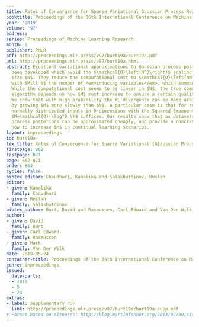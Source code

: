 ```yaml
---
title: Rates of Convergence for Sparse Variational Gaussian Process Regression
booktitle: Proceedings of the 36th International Conference on Machine Learning
year: '2019'
volume: '97'
address: 
series: Proceedings of Machine Learning Research
month: 0
publisher: PMLR
pdf: http://proceedings.mlr.press/v97/burt19a/burt19a.pdf
url: http://proceedings.mlr.press/v97/burt19a.html
abstract: Excellent variational approximations to Gaussian process posteriors have
  been developed which avoid the $\mathcal{O}\left(N^3\right)$ scaling with dataset
  size $N$. They reduce the computational cost to $\mathcal{O}\left(NM^2\right)$,
  with $M\ll N$ the number of <em>inducing variables</em>, which summarise the process.
  While the computational cost seems to be linear in $N$, the true complexity of the
  algorithm depends on how $M$ must increase to ensure a certain quality of approximation.
  We show that with high probability the KL divergence can be made arbitrarily small
  by growing $M$ more slowly than $N$. A particular case is that for regression with
  normally distributed inputs in D-dimensions with the Squared Exponential kernel,
  $M=\mathcal{O}(\log^D N)$ suffices. Our results show that as datasets grow, Gaussian
  process posteriors can be approximated cheaply, and provide a concrete rule for
  how to increase $M$ in continual learning scenarios.
layout: inproceedings
id: burt19a
tex_title: Rates of Convergence for Sparse Variational {G}aussian Process Regression
firstpage: 862
lastpage: 871
page: 862-871
order: 862
cycles: false
bibtex_editor: Chaudhuri, Kamalika and Salakhutdinov, Ruslan
editor:
- given: Kamalika
  family: Chaudhuri
- given: Ruslan
  family: Salakhutdinov
bibtex_author: Burt, David and Rasmussen, Carl Edward and Van Der Wilk, Mark
author:
- given: David
  family: Burt
- given: Carl Edward
  family: Rasmussen
- given: Mark
  family: Van Der Wilk
date: 2019-05-24
container-title: Proceedings of the 36th International Conference on Machine Learning
genre: inproceedings
issued:
  date-parts:
  - 2019
  - 5
  - 24
extras:
- label: Supplementary PDF
  link: http://proceedings.mlr.press/v97/burt19a/burt19a-supp.pdf
# Format based on citeproc: http://blog.martinfenner.org/2013/07/30/citeproc-yaml-for-bibliographies/
---
```

